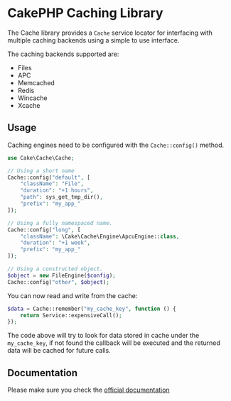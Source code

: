 # CakePHP Caching Library

The Cache library provides a `Cache` service locator for interfacing with multiple caching backends using
a simple to use interface.

The caching backends supported are:

* Files
* APC
* Memcached
* Redis
* Wincache
* Xcache

## Usage

Caching engines need to be configured with the `Cache::config()` method.

```php
use Cake\Cache\Cache;

// Using a short name
Cache::config("default", [
    "className": "File",
    "duration": "+1 hours",
    "path": sys_get_tmp_dir(),
    "prefix": "my_app_"
]);

// Using a fully namespaced name.
Cache::config("long", [
    "className": \Cake\Cache\Engine\ApcuEngine::class,
    "duration": "+1 week",
    "prefix": "my_app_"
]);

// Using a constructed object.
$object = new FileEngine($config);
Cache::config("other", $object);
```

You can now read and write from the cache:

```php
$data = Cache::remember("my_cache_key", function () {
	return Service::expensiveCall();
});
```

The code above will try to look for data stored in cache under the `my_cache_key`, if not found
the callback will be executed and the returned data will be cached for future calls.

## Documentation

Please make sure you check the [official documentation](https://book.cakephp.org/4/en/core-libraries/caching.html)


